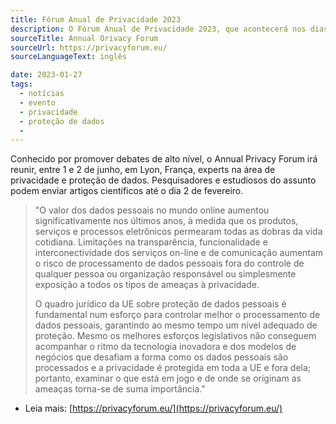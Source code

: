 ```yaml
---
title: Fórum Anual de Privacidade 2023
description: O Fórum Anual de Privacidade 2023, que acontecerá nos dias 1 e 2 de junho, em Lyon, França, está com inscrições abertas para o envio de artigos científicos até dia 2 de fevereiro.
sourceTitle: Annual Orivacy Forum
sourceUrl: https://privacyforum.eu/
sourceLanguageText: inglês

date: 2023-01-27
tags:
  - notícias
  - evento
  - privacidade
  - proteção de dados
  -
---
```


Conhecido por promover debates de alto nível, o Annual Privacy Forum irá reunir, entre 1 e 2 de junho, em Lyon, França, experts na área de privacidade e proteção de dados. Pesquisadores e estudiosos do assunto podem enviar artigos científicos até o dia 2 de fevereiro.

> "O valor dos dados pessoais no mundo online aumentou significativamente nos últimos anos, à medida que os produtos, serviços e processos eletrônicos permearam todas as dobras da vida cotidiana. Limitações na transparência, funcionalidade e interconectividade dos serviços on-line e de comunicação aumentam o risco de processamento de dados pessoais fora do controle de qualquer pessoa ou organização responsável ou simplesmente exposição a todos os tipos de ameaças à privacidade.
>
> O quadro jurídico da UE sobre proteção de dados pessoais é fundamental num esforço para controlar melhor o processamento de dados pessoais, garantindo ao mesmo tempo um nível adequado de proteção. Mesmo os melhores esforços legislativos não conseguem acompanhar o ritmo da tecnologia inovadora e dos modelos de negócios que desafiam a forma como os dados pessoais são processados e a privacidade é protegida em toda a UE e fora dela; portanto, examinar o que está em jogo e de onde se originam as ameaças torna-se de suma importância."


* Leia mais: [https://privacyforum.eu/](https://privacyforum.eu/)

